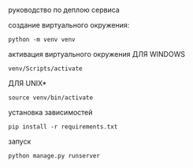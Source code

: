 руководство по деплою сервиса

создание виртуального окружения:

```
python -m venv venv
```

активация виртуального окружения
ДЛЯ WINDOWS

```
venv/Scripts/activate
```

ДЛЯ UNIX*

```
source venv/bin/activate
```

установка зависимостей

```
pip install -r requirements.txt
```

запуск

```
python manage.py runserver
```